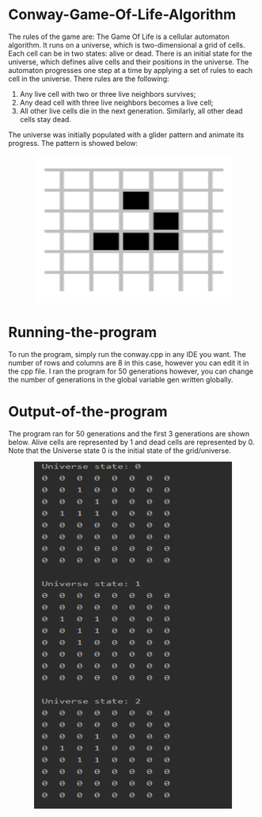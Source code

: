 # Conway-Game-Of-Life-Algorithm
The rules of the game are:
The Game Of Life is a cellular automaton algorithm. It runs on a universe, which is two-dimensional a grid of cells. Each cell can be in two states: alive or dead. There is an initial state for the universe, which defines alive cells and their positions in the universe. The automaton progresses one step at a time by applying a set of rules to each cell in the universe. There rules are the following:

1) Any live cell with two or three live neighbors survives;
2) Any dead cell with three live neighbors becomes a live cell;
3) All other live cells die in the next generation. Similarly, all other dead cells stay dead.


The universe was initially populated with a glider pattern and animate its progress. The pattern is showed below:

<p align="center">
  <img width="400" height="300" src="/Glider pattern.png">
</p>

# Running-the-program
To run the program, simply run the conway.cpp in any IDE you want. The number of rows and columns are 8 in this case, however you can edit it in the cpp file. 
I ran the program for 50 generations however, you can change the number of generations in the global variable gen written globally.



# Output-of-the-program
The program ran for 50 generations and the first 3 generations are shown below. Alive cells are represented by 1 and dead cells are represented by 0. Note that the Universe state 0 is the initial state of the grid/universe.
<p align="center">
  <img width="400" height="700" src="/First 3 generations.png">
</p>
